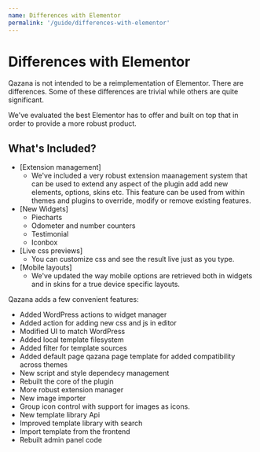 ```yaml
---
name: Differences with Elementor
permalink: '/guide/differences-with-elementor'
---
```


# Differences with Elementor

Qazana is not intended to be a reimplementation of Elementor. There are differences. Some of these differences are trivial while others are quite significant.

We've evaluated the best Elementor has to offer and built on top that in order to provide a more robust product.

## What's Included?

- [Extension management]
    - We've included a very robust extension maanagement system that can be used to extend any aspect of the plugin add add new elements, options, skins etc. This feature can be used from within themes and plugins to override, modify or remove existing features.
- [New Widgets]
    - Piecharts
    - Odometer and number counters
    - Testimonial
    - Iconbox 
- [Live css previews]  
    - You can customize css and see the result live just as you type.
- [Mobile layouts]
    - We've updated the way mobile options are retrieved both in widgets and in skins for a true device specific layouts.

Qazana adds a few convenient features:

- Added WordPress actions to widget manager
- Added action for adding new css and js in editor
- Modified UI to match WordPress
- Added local template filesystem
- Added filter for template sources
- Added default page qazana page template for added compatibility across themes
- New script and style dependecy management
- Rebuilt the core of the plugin
- More robust extension manager
- New image importer
- Group icon control with support for images as icons.
- New template library Api
- Improved template library with search
- Import template from the frontend
- Rebuilt admin panel code
